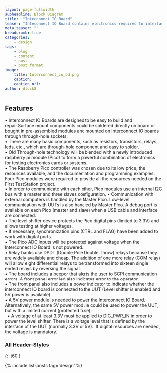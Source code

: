 ```yaml
---
layout: page-fullwidth
subheadline: Block Diagram
title:  "Inteconnect IO Board"
teaser: "Inteconnect IO Board contains electronics required to interface with the UUT"
meta_teaser: ""
breadcrumb: true
categories:
    - design
tags:
    - blog
    - content
    - post
    - post format
image:
    title: Interconnect_io_bd.png
    caption: 
    caption_url: 
author: dlock8
---
```

## Features

•	Interconnect IO Boards are designed to be easy to build and repair.Surface mount components could be soldered directly on board or bought in pre-assembled modules and mounted on Interconnect IO boards through through-hole sockets.<br> 
•	There are many basic components, such as resistors, transistors, relays, leds, etc., which are through-hole component and easy to solder.<br>
•	Old Through-hole technology will be blended with a newly introduced raspberry pi module (Pico) to form a powerful combination of electronics for testing electronics cards or systems.<br>
•	The Raspberry Pico controller was chosen due to its low price, the resources available, and the documentation and programming examples. Four Pico modules were required to provide all the resources needed on the First TestStation project.<br>
•	In order to communicate with each other, Pico modules use an internal I2C bus with a master and three slaves configuration.
•	Communication with external computers is handled by the Master Pico. Low-level communication with UUTs is also handled by Master Pico. A debug port is available on each Pico (master and slave) when a USB cable and interface are connected.<br>
 •	The level shifter device protects the Pico digital pins (limited to 3.3V) and allows testing at higher voltages.<br>
 •	If necessary, synchronization pins (CTRL and FLAG) have been added to work with digital ports.<br>
 •	The Pico ADC inputs will be protected against voltage when the Interconnect IO Board is not powered.<br>
 •	Relay banks use DPDT (Double Pole Double Throw) relays because they are widely available and cheap. The addition of one more relay (COM relay) will allow eight differential relays to be transformed into sixteen single ended relays by reversing the signal.<br>
  •	The board includes a beeper that alerts the user to SCPI communication errors. A front panel error led also indicates error to the operator.<br>
  •	The front panel also includes a power indicator to indicate whether the interconnect IO board is connected to the UUT (Level shifter is enabled and 5V power is available).<br>
 •	A 5V power module is needed to power the Interconnect IO Board. Alternatively, the same 5V power module could be used to power the UUT, but with a limited current (protected fuse).<br>  
•	A voltage of at least 3.3V must be applied to DIG_PWR_IN in order to power the level shifter. There is a voltage level that is defined by the interface of the UUT (normally 3.3V or 5V).  If digital resources are needed, the voltage is mandatory.<br>


### All Header-Styles 
{: .t60 }

{% include list-posts tag='design' %}







